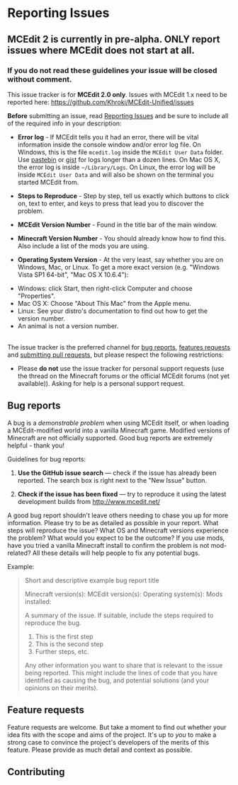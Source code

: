 # Reporting Issues

## MCEdit 2 is currently in pre-alpha. ONLY report issues where MCEdit does not start at all.

### If you do not read these guidelines your issue will be closed without comment.

This issue tracker is for **MCEdit 2.0 only**. Issues with MCEdit 1.x need to be reported here: https://github.com/Khroki/MCEdit-Unified/issues

**Before** submitting an issue, read [Reporting Issues](https://github.com/mcedit/mcedit/wiki/Reporting-Issues) and be sure to include all of the required info in your description:

* **Error log** - If MCEdit tells you it had an error, there will be vital information inside the console window and/or error log file. On Windows, this is the file `mcedit.log` inside the `MCEdit User Data` folder. Use [pastebin](http://pastebin.com/) or [gist](https://gist.github.com/) for logs longer than a dozen lines. On Mac OS X, the error log is inside `~/Library/Logs`. On Linux, the error log will be inside `MCEdit User Data` and will also be shown on the terminal you started MCEdit from.

* **Steps to Reproduce** - Step by step, tell us exactly which buttons to click on, text to enter, and keys to press that lead you to discover the problem.
* **MCEdit Version Number** - Found in the title bar of the main window.
* **Minecraft Version Number** - You should already know how to find this. Also include a list of the mods you are using.
* **Operating System Version** - At the very least, say whether you are on Windows, Mac, or Linux. To get a more exact version (e.g. "Windows Vista SP1 64-bit", "Mac OS X 10.6.4"):
 + Windows: click Start, then right-click Computer and choose "Properties".
 + Mac OS X: Choose "About This Mac" from the Apple menu.
 + Linux: See your distro's documentation to find out how to get the version number.
 + An animal is not a version number.<br><br>


The issue tracker is the preferred channel for [bug reports](#bugs),
[features requests](#features) and [submitting pull
requests](#pull-requests), but please respect the following restrictions:

* Please **do not** use the issue tracker for personal support requests (use the thread on the Minecraft forums or the official MCEdit forums (not yet available)). Asking for help is a personal support request.

<a name="bugs"></a>
## Bug reports

A bug is a _demonstrable problem_ when using MCEdit itself, or when loading a MCEdit-modified world into a vanilla Minecraft game. Modified versions of Minecraft are not officially supported.
Good bug reports are extremely helpful - thank you!

Guidelines for bug reports:

1. **Use the GitHub issue search** &mdash; check if the issue has already been
   reported. The search box is right next to the "New Issue" button.

2. **Check if the issue has been fixed** &mdash; try to reproduce it using the
   latest development builds from http://www.mcedit.net/


A good bug report shouldn't leave others needing to chase you up for more
information. Please try to be as detailed as possible in your report. What steps will reproduce the issue? What OS and Minecraft versions
experience the problem? What would you expect to be the outcome? If you use mods, have you tried a vanilla Minecraft install to confirm the problem is not mod-related? All these
details will help people to fix any potential bugs.

Example:

> Short and descriptive example bug report title
>
> Minecraft version(s):
> MCEdit version(s):
> Operating system(s):
> Mods installed:
>
> A summary of the issue. If suitable, include the steps required to reproduce the bug.
>
> 1. This is the first step
> 2. This is the second step
> 3. Further steps, etc.
>
> Any other information you want to share that is relevant to the issue being
> reported. This might include the lines of code that you have identified as
> causing the bug, and potential solutions (and your opinions on their
> merits).


<a name="features"></a>
## Feature requests

Feature requests are welcome. But take a moment to find out whether your idea
fits with the scope and aims of the project. It's up to *you* to make a strong
case to convince the project's developers of the merits of this feature. Please
provide as much detail and context as possible.

## Contributing
